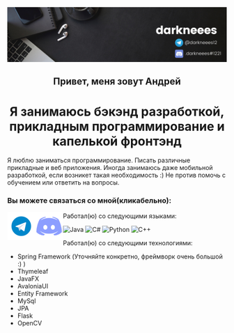 <div align="center">

  <img src="banner.png">
  <h2>Привет, меня зовут Андрей</h2>
  <h1>Я занимаюсь бэкэнд разработкой, прикладным программирование и капелькой фронтэнд</h1>  
</div>
Я люблю заниматься программирование. Писать различные прикладные и веб приложения. Иногда занимаюсь даже мобильной разработкой, если возникет такая необходимость :) Не против помочь с обучением или ответить на вопросы.

### Вы можете связаться со мной(кликабельно):
<div>
  <a href="https://t.me/darkneees12"><img align="left" src="telegram-icon.png" alt="icon | Telegram" width="64px" heigth="64px"/></a>
  <a href="https://discordapp.com/users/429566025751855114/"><img align="left" src="discord-ic.png" alt="icon | Discord" width="64px" heigth="64px"/></a>
</div>

Работал(ю) со следующими языками:
  
![Java](https://img.shields.io/badge/java-%23ED8B00.svg?style=for-the-badge&logo=java&logoColor=white)
![C#](https://img.shields.io/badge/c%23-%23239120.svg?style=for-the-badge&logo=c-sharp&logoColor=white)
![Python](https://img.shields.io/badge/python-3670A0?style=for-the-badge&logo=python&logoColor=ffdd54)
![C++](https://img.shields.io/badge/c++-%2300599C.svg?style=for-the-badge&logo=c%2B%2B&logoColor=white)
  


Работал(ю) со следующими технологиями:

* Spring Framework (Уточняйте конкретно, фреймворк очень большой :) )
* Thymeleaf
* JavaFX
* AvaloniaUI
* Entity Framework
* MySql
* JPA
* Flask
* OpenCV
